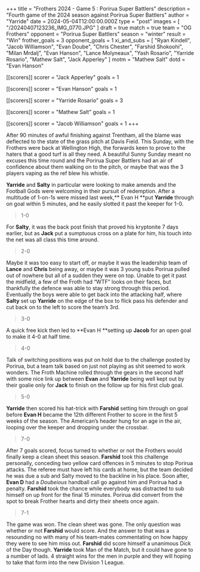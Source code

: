+++
title = "Frothers 2024 - Game 5 : Porirua Super Battlers"
description = "Fourth game of the 2024 season against Porirua Super Battlers"
author = "Yarride"
date = 2024-05-04T12:00:00.000Z
type = "post"
images = [ "/20240407123236_IMG_0770.JPG" ]
draft = true
match = true
team = "OG Frothers"
opponent = "Porirua Super  Battlers"
season = "winter"
result = "Win"
frother_goals = 3
opponent_goals = 1
xi_and_subs = [
  "Ryan Kindell",
  "Jacob Williamson",
  "Evan Doube",
  "Chris Chester",
  "Farshid Shokoohi",
  "Milan Mrdalj",
  "Evan Hanson",
  "Lance Molyneaux",
  "Yash Rosario",
  "Yarride Rosario",
  "Mathew Salt",
  "Jack Apperley"
]
motm = "Mathew Salt"
dotd = "Evan Hanson"

[[scorers]]
scorer = "Jack Apperley"
goals = 1

[[scorers]]
scorer = "Evan Hanson"
goals = 1

[[scorers]]
scorer = "Yarride Rosario"
goals = 3

[[scorers]]
scorer = "Mathew Salt"
goals = 1

[[scorers]]
scorer = "Jacob Williamson"
goals = 1
+++

After 90 minutes of awful finishing against Trentham, all the blame was deflected to the state of the grass pitch at Davis Field. This Sunday, with the Frothers were back at Wellington High, the forwards keen to prove to the haters that a good turf is all they need. A beautiful Sunny Sunday meant no excuses this time round and the Porirua Super
Battlers had an air of confidence about them walking on to the pitch, or maybe that was the 3 players vaping as the ref blew his whistle.

**Yarride** and **Salty** in particular were looking to make amends and the Football Gods were welcoming in their pursuit of redemption. After a multitude of 1-on-1s were missed last week,** Evan H **put **Yarride** through on goal within 5  minutes, and he easily slotted it past the keeper for 1-0.

> 1-0

For **Salty**, it was the back post finish that proved his kryptonite 7 days earlier, but as **Jack** put a sumptuous cross on a plate for him, his touch into the net was all class this time around.

> 2-0

Maybe it was too easy to start off, or maybe it was the leadership team of **Lance** and **Chris** being away, or maybe it was 3 young subs Porirua pulled out of nowhere but all of a sudden they were on top. Unable to get it past the midfield, a few of the Froth had “WTF” looks on their faces, but thankfully the defence was able to stay strong through this period. Eventually the boys were able to get back into the attacking half, where **Salty** set up **Yarride** on the edge of the box to flick pass his defender and cut back on to the left to score the team’s 3rd.

> 3-0

A quick free kick then led to **Evan H **setting up **Jacob** for an open goal to make it 4-0 at half time.

> 4-0

Talk of switching positions was put on hold due to the challenge posted by Porirua, but a team talk based on just not playing as shit seemed to work wonders. The Froth Machine rolled through the gears in the second half with some nice link up between **Evan** and **Yarride** being well kept out by their goalie only for **Jack** to finish on the follow up for his first club goal.

> 5-0

**Yarride** then scored his hat-trick with **Farshid** setting him through on goal before **Evan H** became the 12th different Frother to score in the first 5 weeks of the season. The American’s header hung for an age in the air, looping over the keeper and dropping under the crossbar.

> 7-0

After 7 goals scored, focus turned to whether or not the Frothers would finally keep a clean sheet this season. **Farshid** took this challenge personally, conceding two yellow card offences in 5 minutes to stop Porirua attacks. The referee must have left his cards at home, but the team decided he was due a sub and Salty moved to the backline in his place. Soon after, **Evan D** had a *Doubeious* handball call go against him and Porirua had a penalty. **Farshid** took the chance while everybody was distracted to sub himself on up front for the final 15 minutes. Porirua
did convert from the spot to break Frother hearts and dirty their sheets once again.

> 7-1

The game was won. The clean sheet was gone. The only question was whether or not **Farshid** would score. And the answer to that was a resounding no with many of his team-mates commentating on how happy they were to see him miss out. **Farshid** did score himself a unanimous Dick of the Day though.
**Yarride** took Man of the Match, but it could have gone to a number of lads. 4 straight wins for the men in purple and they will hoping to take that form into the new Division 1 League.
